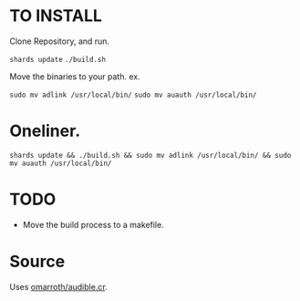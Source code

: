 # TO INSTALL

Clone Repository, and run.

`shards update`
`./build.sh`

Move the binaries to your path. ex.

`sudo mv adlink /usr/local/bin/`
`sudo mv auauth /usr/local/bin/`


# Oneliner.

`shards update && ./build.sh && sudo mv adlink /usr/local/bin/ && sudo mv auauth /usr/local/bin/`

# TODO
- Move the build process to a makefile.


# Source

Uses [omarroth/audible.cr](https://github.com/omarroth/audible.cr).
